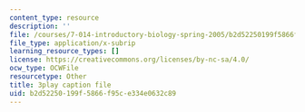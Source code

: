 ```yaml
---
content_type: resource
description: ''
file: /courses/7-014-introductory-biology-spring-2005/b2d52250199f5866f95ce334e0632c89_3zJI3dYB7gc.srt
file_type: application/x-subrip
learning_resource_types: []
license: https://creativecommons.org/licenses/by-nc-sa/4.0/
ocw_type: OCWFile
resourcetype: Other
title: 3play caption file
uid: b2d52250-199f-5866-f95c-e334e0632c89
---
```

